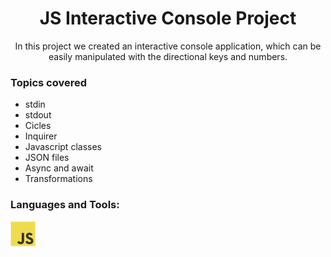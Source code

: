 <h1 align="center">JS Interactive Console Project</h1>
<p align="center">In this project we created an interactive console application, which can be easily manipulated with the directional keys and numbers.</>

### Topics covered

* stdin
* stdout
* Cicles
* Inquirer
* Javascript classes 
* JSON files
* Async and await
* Transformations

<h3 align="left">Languages and Tools:</h3>
<p align="left"> <a href="https://developer.mozilla.org/en-US/docs/Web/JavaScript" target="_blank" rel="noreferrer"> <img src="https://raw.githubusercontent.com/devicons/devicon/master/icons/javascript/javascript-original.svg" alt="javascript" width="40" height="40"/> </a> </p>